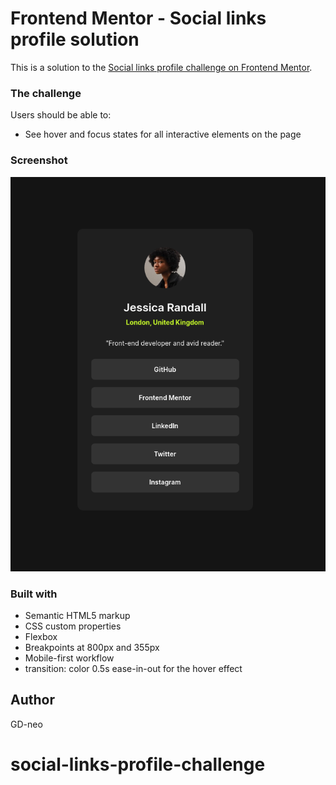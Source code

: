 # Frontend Mentor - Social links profile solution

This is a solution to the [Social links profile challenge on Frontend Mentor](https://www.frontendmentor.io/challenges/social-links-profile-UG32l9m6dQ). 

### The challenge

Users should be able to:

- See hover and focus states for all interactive elements on the page

### Screenshot

![](./screenshot.png)

### Built with

- Semantic HTML5 markup
- CSS custom properties
- Flexbox
- Breakpoints at 800px and 355px
- Mobile-first workflow
- transition: color 0.5s ease-in-out for the hover effect

## Author

GD-neo


# social-links-profile-challenge
